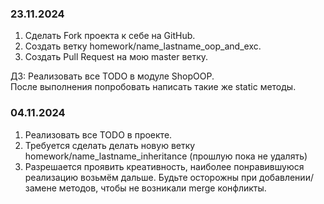 ### 23.11.2024
1. Сделать Fork проекта к себе на GitHub.
2. Создать ветку homework/name_lastname_oop_and_exc.
3. Создать Pull Request на мою master ветку.

ДЗ: Реализовать все TODO в модуле ShopOOP.  
После выполнения попробовать написать такие же static методы.  
  
### 04.11.2024  
1. Реализовать все TODO в проекте.
2. Требуется сделать делать новую ветку homework/name_lastname_inheritance (прошлую пока не удалять)
3. Разрешается проявить креативность, наиболее понравившуюся реализацию возьмём дальше. Будьте осторожны при добавлении/замене методов, чтобы не возникали merge конфликты.